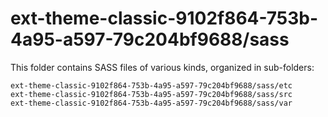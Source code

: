 # ext-theme-classic-9102f864-753b-4a95-a597-79c204bf9688/sass

This folder contains SASS files of various kinds, organized in sub-folders:

    ext-theme-classic-9102f864-753b-4a95-a597-79c204bf9688/sass/etc
    ext-theme-classic-9102f864-753b-4a95-a597-79c204bf9688/sass/src
    ext-theme-classic-9102f864-753b-4a95-a597-79c204bf9688/sass/var
